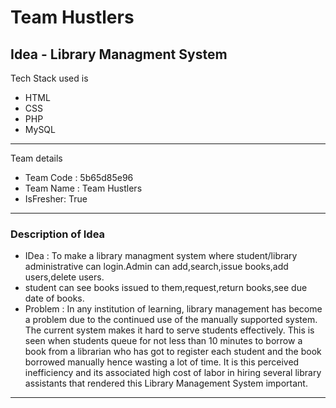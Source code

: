 # Team Hustlers
## Idea - Library Managment System

Tech Stack used is 
- HTML
- CSS
- PHP
- MySQL

---
 Team details
- Team Code : 5b65d85e96
- Team Name : Team Hustlers
- IsFresher: True

---
### Description of Idea

- IDea : To make a library managment system where student/library administrative can login.Admin can add,search,issue books,add users,delete users.
- student can see books issued to them,request,return books,see due date of books.
- Problem : In any institution of learning, library management has become a problem due to the continued use of the manually supported system. The current system makes it hard to serve students effectively. This is seen when students queue for not less than 10 minutes to borrow a book from a librarian who has got to register each student and the book borrowed manually hence wasting a lot of time. It is this perceived inefficiency and its associated high cost of labor in hiring several library assistants that rendered this Library Management System important.

---
